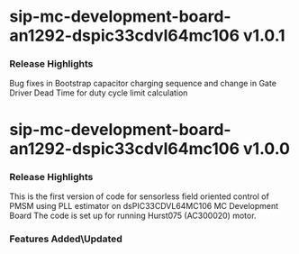 # sip-mc-development-board-an1292-dspic33cdvl64mc106 v1.0.1
### Release Highlights
Bug fixes in Bootstrap capacitor charging sequence and change in Gate Driver Dead Time for duty cycle limit calculation

# sip-mc-development-board-an1292-dspic33cdvl64mc106 v1.0.0
### Release Highlights
This is the first version of code for sensorless field oriented control of PMSM using PLL estimator on dsPIC33CDVL64MC106 MC Development Board
The code is set up for running Hurst075 (AC300020) motor.



### Features Added\Updated



